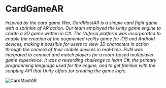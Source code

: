 # CardGameAR

 *Inspired by the card game War, CardMastAR is a simple card fight game with a sprinkle of AR action. Our team employed the Unity game engine to create a 3D game written in C#. The Vuforia platform was incorporated to enable the creation of the augmented reality game for iOS and Android devices, making it possible for users to view 3D characters in action through the camera of their mobile devices in real-time. PUN was integrated to connect and match players for a room-based multiplayer game experience. It was a rewarding challenge to learn C#, the primary programming language used for the engine, and to get familiar with the scripting API that Unity offers for creating the game logic.*

![CardMastAR](https://github.com/Capstone-Oculus/CardMastAR/blob/master/CardMastAR.jpg)
